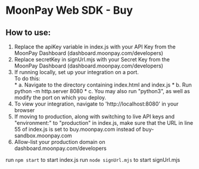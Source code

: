 # MoonPay Web SDK - Buy

## How to use:
1. Replace the apiKey variable in index.js with your API Key from the MoonPay Dashboard (dashboard.moonpay.com/developers)
2. Replace secretKey in signUrl.mjs with your Secret Key from the MoonPay Dashboard (dashboard.moonpay.com/developers)
3. If running locally, set up your integration on a port.\
    To do this:\
        * a. Navigate to the directory containing index.html and index.js
        * b. Run python -m http.server 8080
        * c. You may also run "python3", as well as modify the port on which you deploy.
4. To view your integration, navigate to 'http://localhost:8080' in your browser
5. If moving to production, along with switching to live API keys and "environment:" to "production" in index.js, make sure that the URL in line 55 of index.js is set to buy.moonpay.com instead of buy-sandbox.moonpay.com
6. Allow-list your production domain on dashboard.moonpay.com/developers

run `npm start` to start index.js
run `node signUrl.mjs` to start signUrl.mjs
